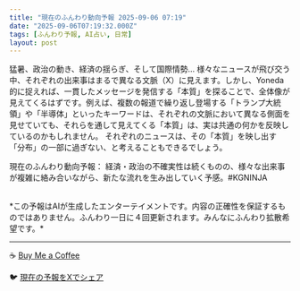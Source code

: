 ```yaml
---
title: "現在のふんわり動向予報 2025-09-06 07:19"
date: "2025-09-06T07:19:32.000Z"
tags: [ふんわり予報, AI占い, 日常]
layout: post
---
```


猛暑、政治の動き、経済の揺らぎ、そして国際情勢…  様々なニュースが飛び交う中、それぞれの出来事はまるで異なる文脈（X）に見えます。しかし、Yoneda 的に捉えれば、一貫したメッセージを発信する「本質」を探ることで、全体像が見えてくるはずです。例えば、複数の報道で繰り返し登場する「トランプ大統領」や「半導体」といったキーワードは、それぞれの文脈において異なる側面を見せていても、それらを通して見えてくる「本質」は、実は共通の何かを反映しているのかもしれません。  それぞれのニュースは、その「本質」を映し出す「分布」の一部に過ぎない、と考えることもできるでしょう。


現在のふんわり動向予報：
経済・政治の不確実性は続くものの、様々な出来事が複雑に絡み合いながら、新たな流れを生み出していく予感。#KGNINJA

<br>
*この予報はAIが生成したエンターテイメントです。内容の正確性を保証するものではありません。ふんわり一日に４回更新されます。みんなにふんわり拡散希望です。*

---
☕️ [Buy Me a Coffee](https://www.buymeacoffee.com/kgninja)

🐦 [現在の予報をXでシェア](https://twitter.com/intent/tweet?text=%E7%8F%BE%E5%9C%A8%E3%81%AE%E3%81%B5%E3%82%93%E3%82%8F%E3%82%8A%E4%BA%88%E5%A0%B1%3A%20%E3%80%8C%E7%8C%9B%E6%9A%91%E3%80%81%E6%94%BF%E6%B2%BB%E3%81%AE%E5%8B%95%E3%81%8D%E3%80%81%E7%B5%8C%E6%B8%88%E3%81%AE%E6%8F%BA%E3%82%89%E3%81%8E%E3%80%81%E3%81%9D%E3%81%97%E3%81%A6%E5%9B%BD%E9%9A%9B%E6%83%85%E5%8B%A2%E2%80%A6%20%20%E6%A7%98%E3%80%85%E3%81%AA%E3%83%8B%E3%83%A5%E3%83%BC%E3%82%B9%E3%81%8C%E9%A3%9B%E3%81%B3%E4%BA%A4%E3%81%86%E4%B8%AD%E3%80%81%E3%81%9D%E3%82%8C%E3%81%9E%E3%82%8C%E3%81%AE%E5%87%BA%E6%9D%A5%E4%BA%8B%E3%81%AF%E3%81%BE%E3%82%8B%E3%81%A7%E7%95%B0%E3%81%AA%E3%82%8B%E6%96%87%E8%84%88%EF%BC%88X%EF%BC%89%E3%81%AB%E8%A6%8B%E3%81%88%E3%81%BE%E3%81%99%E3%80%82%E3%80%8D%23KGNINJA%20%E7%B6%9A%E3%81%8D%E3%81%AF%E3%83%96%E3%83%AD%E3%82%B0%E3%81%A7%EF%BC%81%F0%9F%91%87&url=https%3A%2F%2Fkg-ninja.github.io%2FFunwariyoso%2F)
